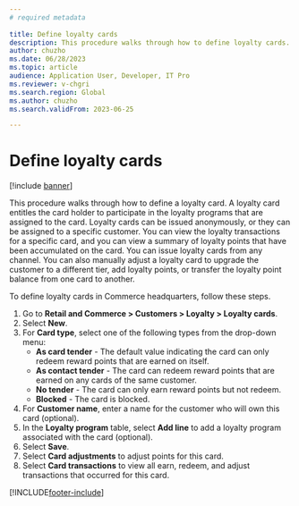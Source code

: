 ```yaml
--- 
# required metadata 
 
title: Define loyalty cards
description: This procedure walks through how to define loyalty cards. 
author: chuzho
ms.date: 06/28/2023
ms.topic: article
audience: Application User, Developer, IT Pro
ms.reviewer: v-chgri
ms.search.region: Global
ms.author: chuzho
ms.search.validFrom: 2023-06-25 

---
```


# Define loyalty cards

[!include [banner](../includes/banner.md)]

This procedure walks through how to define a loyalty card. A loyalty card entitles the card holder to participate in the loyalty programs that are assigned to the card. Loyalty cards can be issued anonymously, or they can be assigned to a specific customer. You can view the loyalty transactions for a specific card, and you can view a summary of loyalty points that have been accumulated on the card. You can issue loyalty cards from any channel. You can also manually adjust a loyalty card to upgrade the customer to a different tier, add loyalty points, or transfer the loyalty point balance from one card to another.

To define loyalty cards in Commerce headquarters, follow these steps.

1. Go to **Retail and Commerce \> Customers \> Loyalty \> Loyalty cards**.
1. Select **New**.
1. For **Card type**,  select one of the following types from the drop-down menu:
    - **As card tender** - The default value indicating the card can only redeem reward points that are earned on itself.
    - **As contact tender** - The card can redeem reward points that are earned on any cards of the same customer.
    - **No tender** - The card can only earn reward points but not redeem.
    - **Blocked** - The card is blocked.
1. For **Customer name**, enter a name for the customer who will own this card (optional). 
1. In the **Loyalty program** table, select **Add line** to add a loyalty program associated with the card (optional).
1. Select **Save**.
1. Select **Card adjustments** to adjust points for this card.
1. Select **Card transactions** to view all earn, redeem, and adjust transactions that occurred for this card.



[!INCLUDE[footer-include](../../includes/footer-banner.md)]
